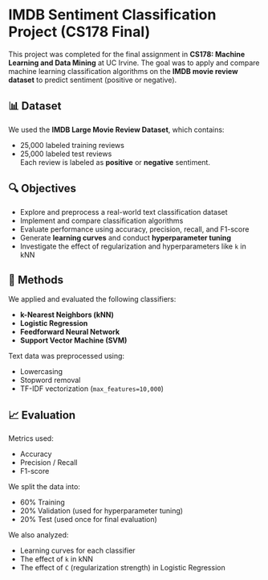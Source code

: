 # IMDB Sentiment Classification Project (CS178 Final)

This project was completed for the final assignment in **CS178: Machine Learning and Data Mining** at UC Irvine. The goal was to apply and compare machine learning classification algorithms on the **IMDB movie review dataset** to predict sentiment (positive or negative).

## 📊 Dataset

We used the **IMDB Large Movie Review Dataset**, which contains:
- 25,000 labeled training reviews
- 25,000 labeled test reviews  
Each review is labeled as **positive** or **negative** sentiment.

## 🔍 Objectives

- Explore and preprocess a real-world text classification dataset
- Implement and compare classification algorithms
- Evaluate performance using accuracy, precision, recall, and F1-score
- Generate **learning curves** and conduct **hyperparameter tuning**
- Investigate the effect of regularization and hyperparameters like `k` in kNN

## 🧪 Methods

We applied and evaluated the following classifiers:
- **k-Nearest Neighbors (kNN)**
- **Logistic Regression**
- **Feedforward Neural Network**
- **Support Vector Machine (SVM)**

Text data was preprocessed using:
- Lowercasing
- Stopword removal
- TF-IDF vectorization (`max_features=10,000`)

## 📈 Evaluation

Metrics used:
- Accuracy
- Precision / Recall
- F1-score

We split the data into:
- 60% Training
- 20% Validation (used for hyperparameter tuning)
- 20% Test (used once for final evaluation)

We also analyzed:
- Learning curves for each classifier
- The effect of `k` in kNN
- The effect of `C` (regularization strength) in Logistic Regression

